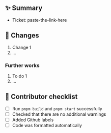 <!-- This is a comment, only you can see this while editing -->
<!-- Feel free to remove sections that you don't need -->

## :sparkles: Summary

<!-- Copy the link of the ticket from Jira website -->
- Ticket: paste-the-link-here

<!-- Long description of PR -->
<!-- Why are we doing this? -->
<!-- Any context or related work/ticket? -->

## :ticket: Changes

<!-- Describe the changes you are introducing here -->
1. Change 1
1. ...

### Further works

<!-- Any other work to be done? -->
1. To do 1
1. ...

## :construction: Contributor checklist

- [ ] Run `pnpm build` and `pnpm start` successfully
- [ ] Checked that there are no additional warnings
- [ ] Added Github labels
- [ ] Code was formatted automatically

<!-- When reviewing code, you should follow https://conventionalcomments.org -->